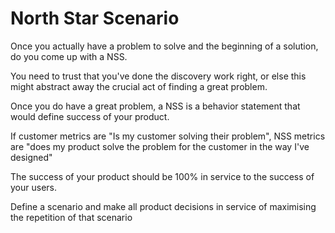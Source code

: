 # North Star Scenario

Once you actually have a problem to solve and the beginning of a solution, do you come up with a NSS.

You need to trust that you've done the discovery work right, or else this might abstract away the crucial act of finding a great problem.

Once you do have a great problem, a NSS is a behavior statement that would define success of your product.

If customer metrics are "Is my customer solving their problem", NSS metrics are "does my product solve the problem for the customer in the way I've designed"

The success of your product should be 100% in service to the success of your users.

Define a scenario and make all product decisions in service of maximising the repetition of that scenario